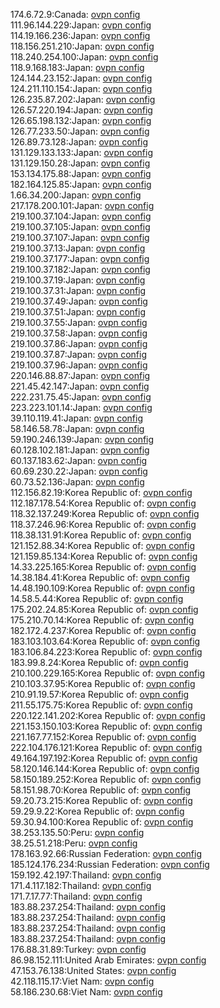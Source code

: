 174.6.72.9:Canada: [ovpn config](vpn/174_6_72_9.ovpn)  
111.96.144.229:Japan: [ovpn config](vpn/111_96_144_229.ovpn)  
114.19.166.236:Japan: [ovpn config](vpn/114_19_166_236.ovpn)  
118.156.251.210:Japan: [ovpn config](vpn/118_156_251_210.ovpn)  
118.240.254.100:Japan: [ovpn config](vpn/118_240_254_100.ovpn)  
118.9.168.183:Japan: [ovpn config](vpn/118_9_168_183.ovpn)  
124.144.23.152:Japan: [ovpn config](vpn/124_144_23_152.ovpn)  
124.211.110.154:Japan: [ovpn config](vpn/124_211_110_154.ovpn)  
126.235.87.202:Japan: [ovpn config](vpn/126_235_87_202.ovpn)  
126.57.220.194:Japan: [ovpn config](vpn/126_57_220_194.ovpn)  
126.65.198.132:Japan: [ovpn config](vpn/126_65_198_132.ovpn)  
126.77.233.50:Japan: [ovpn config](vpn/126_77_233_50.ovpn)  
126.89.73.128:Japan: [ovpn config](vpn/126_89_73_128.ovpn)  
131.129.133.133:Japan: [ovpn config](vpn/131_129_133_133.ovpn)  
131.129.150.28:Japan: [ovpn config](vpn/131_129_150_28.ovpn)  
153.134.175.88:Japan: [ovpn config](vpn/153_134_175_88.ovpn)  
182.164.125.85:Japan: [ovpn config](vpn/182_164_125_85.ovpn)  
1.66.34.200:Japan: [ovpn config](vpn/1_66_34_200.ovpn)  
217.178.200.101:Japan: [ovpn config](vpn/217_178_200_101.ovpn)  
219.100.37.104:Japan: [ovpn config](vpn/219_100_37_104.ovpn)  
219.100.37.105:Japan: [ovpn config](vpn/219_100_37_105.ovpn)  
219.100.37.107:Japan: [ovpn config](vpn/219_100_37_107.ovpn)  
219.100.37.13:Japan: [ovpn config](vpn/219_100_37_13.ovpn)  
219.100.37.177:Japan: [ovpn config](vpn/219_100_37_177.ovpn)  
219.100.37.182:Japan: [ovpn config](vpn/219_100_37_182.ovpn)  
219.100.37.19:Japan: [ovpn config](vpn/219_100_37_19.ovpn)  
219.100.37.31:Japan: [ovpn config](vpn/219_100_37_31.ovpn)  
219.100.37.49:Japan: [ovpn config](vpn/219_100_37_49.ovpn)  
219.100.37.51:Japan: [ovpn config](vpn/219_100_37_51.ovpn)  
219.100.37.55:Japan: [ovpn config](vpn/219_100_37_55.ovpn)  
219.100.37.58:Japan: [ovpn config](vpn/219_100_37_58.ovpn)  
219.100.37.86:Japan: [ovpn config](vpn/219_100_37_86.ovpn)  
219.100.37.87:Japan: [ovpn config](vpn/219_100_37_87.ovpn)  
219.100.37.96:Japan: [ovpn config](vpn/219_100_37_96.ovpn)  
220.146.88.87:Japan: [ovpn config](vpn/220_146_88_87.ovpn)  
221.45.42.147:Japan: [ovpn config](vpn/221_45_42_147.ovpn)  
222.231.75.45:Japan: [ovpn config](vpn/222_231_75_45.ovpn)  
223.223.101.14:Japan: [ovpn config](vpn/223_223_101_14.ovpn)  
39.110.119.41:Japan: [ovpn config](vpn/39_110_119_41.ovpn)  
58.146.58.78:Japan: [ovpn config](vpn/58_146_58_78.ovpn)  
59.190.246.139:Japan: [ovpn config](vpn/59_190_246_139.ovpn)  
60.128.102.181:Japan: [ovpn config](vpn/60_128_102_181.ovpn)  
60.137.183.62:Japan: [ovpn config](vpn/60_137_183_62.ovpn)  
60.69.230.22:Japan: [ovpn config](vpn/60_69_230_22.ovpn)  
60.73.52.136:Japan: [ovpn config](vpn/60_73_52_136.ovpn)  
112.156.82.19:Korea Republic of: [ovpn config](vpn/112_156_82_19.ovpn)  
112.187.178.54:Korea Republic of: [ovpn config](vpn/112_187_178_54.ovpn)  
118.32.137.249:Korea Republic of: [ovpn config](vpn/118_32_137_249.ovpn)  
118.37.246.96:Korea Republic of: [ovpn config](vpn/118_37_246_96.ovpn)  
118.38.131.91:Korea Republic of: [ovpn config](vpn/118_38_131_91.ovpn)  
121.152.88.34:Korea Republic of: [ovpn config](vpn/121_152_88_34.ovpn)  
121.159.85.134:Korea Republic of: [ovpn config](vpn/121_159_85_134.ovpn)  
14.33.225.165:Korea Republic of: [ovpn config](vpn/14_33_225_165.ovpn)  
14.38.184.41:Korea Republic of: [ovpn config](vpn/14_38_184_41.ovpn)  
14.48.190.109:Korea Republic of: [ovpn config](vpn/14_48_190_109.ovpn)  
14.58.5.44:Korea Republic of: [ovpn config](vpn/14_58_5_44.ovpn)  
175.202.24.85:Korea Republic of: [ovpn config](vpn/175_202_24_85.ovpn)  
175.210.70.14:Korea Republic of: [ovpn config](vpn/175_210_70_14.ovpn)  
182.172.4.237:Korea Republic of: [ovpn config](vpn/182_172_4_237.ovpn)  
183.103.103.64:Korea Republic of: [ovpn config](vpn/183_103_103_64.ovpn)  
183.106.84.223:Korea Republic of: [ovpn config](vpn/183_106_84_223.ovpn)  
183.99.8.24:Korea Republic of: [ovpn config](vpn/183_99_8_24.ovpn)  
210.100.229.165:Korea Republic of: [ovpn config](vpn/210_100_229_165.ovpn)  
210.103.37.95:Korea Republic of: [ovpn config](vpn/210_103_37_95.ovpn)  
210.91.19.57:Korea Republic of: [ovpn config](vpn/210_91_19_57.ovpn)  
211.55.175.75:Korea Republic of: [ovpn config](vpn/211_55_175_75.ovpn)  
220.122.141.202:Korea Republic of: [ovpn config](vpn/220_122_141_202.ovpn)  
221.153.150.103:Korea Republic of: [ovpn config](vpn/221_153_150_103.ovpn)  
221.167.77.152:Korea Republic of: [ovpn config](vpn/221_167_77_152.ovpn)  
222.104.176.121:Korea Republic of: [ovpn config](vpn/222_104_176_121.ovpn)  
49.164.197.192:Korea Republic of: [ovpn config](vpn/49_164_197_192.ovpn)  
58.120.146.144:Korea Republic of: [ovpn config](vpn/58_120_146_144.ovpn)  
58.150.189.252:Korea Republic of: [ovpn config](vpn/58_150_189_252.ovpn)  
58.151.98.70:Korea Republic of: [ovpn config](vpn/58_151_98_70.ovpn)  
59.20.73.215:Korea Republic of: [ovpn config](vpn/59_20_73_215.ovpn)  
59.29.9.22:Korea Republic of: [ovpn config](vpn/59_29_9_22.ovpn)  
59.30.94.100:Korea Republic of: [ovpn config](vpn/59_30_94_100.ovpn)  
38.253.135.50:Peru: [ovpn config](vpn/38_253_135_50.ovpn)  
38.25.51.218:Peru: [ovpn config](vpn/38_25_51_218.ovpn)  
178.163.92.66:Russian Federation: [ovpn config](vpn/178_163_92_66.ovpn)  
185.124.176.234:Russian Federation: [ovpn config](vpn/185_124_176_234.ovpn)  
159.192.42.197:Thailand: [ovpn config](vpn/159_192_42_197.ovpn)  
171.4.117.182:Thailand: [ovpn config](vpn/171_4_117_182.ovpn)  
171.7.17.77:Thailand: [ovpn config](vpn/171_7_17_77.ovpn)  
183.88.237.254:Thailand: [ovpn config](vpn/183_88_237_254.ovpn)  
183.88.237.254:Thailand: [ovpn config](vpn/183_88_237_254.ovpn)  
183.88.237.254:Thailand: [ovpn config](vpn/183_88_237_254.ovpn)  
183.88.237.254:Thailand: [ovpn config](vpn/183_88_237_254.ovpn)  
176.88.31.89:Turkey: [ovpn config](vpn/176_88_31_89.ovpn)  
86.98.152.111:United Arab Emirates: [ovpn config](vpn/86_98_152_111.ovpn)  
47.153.76.138:United States: [ovpn config](vpn/47_153_76_138.ovpn)  
42.118.115.17:Viet Nam: [ovpn config](vpn/42_118_115_17.ovpn)  
58.186.230.68:Viet Nam: [ovpn config](vpn/58_186_230_68.ovpn)  
